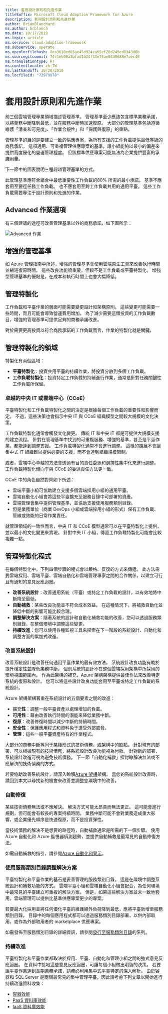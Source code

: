 ```yaml
---
title: 套用設計原則和先進作業
titleSuffix: Microsoft Cloud Adoption Framework for Azure
description: 套用設計原則和先進作業
author: BrianBlanchard
ms.author: brblanch
ms.date: 10/17/2019
ms.topic: article
ms.service: cloud-adoption-framework
ms.subservice: operate
ms.openlocfilehash: 8ea3610ed65ae45d924ca65ef26d249ed8343d0b
ms.sourcegitcommit: 74c1eb00a3bfad1b24f43e75ae0340688e7aec48
ms.translationtype: HT
ms.contentlocale: zh-TW
ms.lasthandoff: 10/28/2019
ms.locfileid: "72979978"
---
```

# <a name="apply-design-principles-and-advanced-operations"></a>套用設計原則和先進作業

前三個雲端管理專業領域描述管理基準。 管理基準至少應該包含標準業務承諾，以將業務中斷降到最低，並在服務中斷時加速復原。 大部分的管理基準包括遵循維護「清查和可見度」、「作業合規性」和「保護與復原」的重點。

管理基準的目的是要建立一致的供應專案，為所有支援的工作負載提供最低等級的商務承諾。 這項通用、可重複管理供應專案的基準，讓小組能夠以最小的偏差來提供高度優化的營運管理程度。 但該標準供應專案可能無法為企業提供豐富的承諾用量。 

下一節中的圖表說明三種超越管理基準的方式。

此管理基準應符合組合中最低重要性工作負載的80% 所需的最小承諾。 基準不應套用至要徑任務工作負載。 也不應套用至跨工作負載共用的通用平臺。 這些工作負載需要專注于設計原則和先進的作業。

## <a name="advanced-operations-options"></a>Advanced 作業選項

有三個建議的途徑可改善管理基準以外的商務承諾，如下圖所示：

![Advanced 作業](../_images/manage/beyond-the-baseline.png)

## <a name="enhanced-management-baseline"></a>增強的管理基準

如 Azure 管理指南中所述，增強的管理基準會使用雲端原生工具來改善執行時間並縮短復原時間。 這些改良功能很重要，但較不是工作負載或平臺特製化。 增強型管理基準的優點是，在成本和執行時間上也會大幅降低。

## <a name="management-specialization"></a>管理特製化

工作負載和平臺作業的層面可能需要變更設計和架構原則。 這些變更可能需要一些時間，而且可能會導致營運費用增加。 為了減少需要這類投資的工作負載數目，增強的管理基準可提供足夠的商務承諾改進。

對於需要更高投資以符合商務承諾的工作負載而言，作業的特製化就是關鍵。

## <a name="areas-of-management-specialization"></a>管理特製化的領域

特製化有兩個區域：

- **平臺特製化**：投資共用平臺的持續作業，將投資分散到多個工作負載。
- **工作負載特製化**：投資特定工作負載的持續進行作業，通常是針對任務關鍵性工作負載所保留。

### <a name="central-it-or-cloud-center-of-excellence-ccoe"></a>卓越的中央 IT 或雲端中心（CCoE）

平臺特製化和工作負載特製化之間的決定是根據每個工作負載的重要性和影響而定。 不過，這些決策也會指示中央 IT 與 CCoE 組織模型之間較大規模的文化決策。

工作負載特製化通常會觸發文化變更。 傳統 IT 和中央 IT 都是可提供大規模支援的建立流程。 針對在管理基準中找到的可重複服務、增強的基準，甚至是平臺作業，都能達到調整支援。 工作負載特製化通常不會進行調整。 這樣的擴展不會讓集中式 IT 組織難以提供必要的支援，而不會達到組織規模限制。

或者，雲端中心卓越的方法會透過有目的責任委派和選擇性集中化來進行調整。 工作負載特製化傾向于與 CCoE 的委派責任方法更一致。 

CCoE 中的角色自然對齊如下所述：
- 雲端平臺小組可協助建立支援多個雲端採用小組的通用平臺。 
- 雲端自動化小組會將這些平臺擴充至服務目錄中可部署的資產。 
- 雲端管理會集中提供管理基準，並協助支援使用服務類別目錄。 
- 但是業務單位（商業 DevOps 小組或雲端採用小組的形式）保有工作負載、管線或效能的日常作業責任。

就管理領域的一致性而言，中央 IT 和 CCoE 模型通常可以在平臺特製化上提供，並以最小的文化變更來實現。 針對中央 IT 小組，傳遞工作負載特製化可能會比較複雜一點。

## <a name="management-specialization-processes"></a>管理特製化程式

在每個特製化中，下列四個步驟的程式會以嚴格、反復的方式來傳遞。 此方法需要雲端採用、雲端平臺、雲端自動化和雲端管理專家之間的合作關係，以建立可行且有通知的意見反應迴圈。

- **改善系統設計**：改善通用系統（平臺）或特定工作負載的設計，以有效地將中斷降至最低。
- **自動補救**：某些改良功能並不符合成本效益。 在這種情況下，將補救自動化並降低中斷的影響可能比較合理。
- **調整解決方案**：隨著系統的設計和自動化補救功能的改善，您可以透過服務類別目錄，在整個環境中調整這些變更。
- **持續改進**：您可以使用各種監視工具來探索在下一階段的系統設計、自動化和調整方面的累加式改進。

### <a name="improve-system-design"></a>改善系統設計

改善系統設計是改善任何通用平臺作業的最有效方法。 系統設計改良功能有助於提升穩定性並降低業務中斷。 個別系統的設計不在整個雲端採用架構中所採用的環境視圖範圍內。 作為此架構的補充，Azure 架構架構提供最佳作法來改善特定系統的復原和設計。 您可以將這些設計改良功能套用至平臺或特定工作負載的系統設計。

Azure 架構架構著重在系統設計的五個要素之間的改進：

- 擴充**性**：調整一般平臺資產以處理增加的負載。
- **可用性**：藉由改善執行時間的潛能來降低業務中斷。
- **復原**：改善修復時間以減少中斷的持續時間。
- **安全性**：保護應用程式和資料免于遭受外部威脅。
- **管理**：這些一般平臺資產特有的作業程式。

大部分的商務中斷等同于某種形式的技術債務，或架構中的缺點。 針對現有的部署，可以根據現有的技術債務，將系統設計改良功能視為付款。 針對新的部署，系統設計改進可視為避免技術債務。 下一節「自動化補救」探討瞭解決無法或不應解決的技術債務的方式。

若要協助改善系統設計，請深入瞭解[Azure 架構](https://docs.microsoft.com/azure/architecture/guide/pillars)架構。 當您的系統設計改善時，請回到本文以尋找新的機會來改善並調整您環境中的改善。

### <a name="automated-remediation"></a>自動修復

某些技術債務無法或不應解決。 解決方式可能太昂貴而無法更正。 這可能會進行規劃，但可能會有較長的專案持續時間。 業務中斷可能不會對業務造成重大影響，或企業優先順序是快速復原，而不是投資彈性。

當技術債務的解決不是想要的路徑時，自動補救通常是所需的下一個步驟。 使用 Azure 自動化和 Azure 監視器偵測趨勢，並提供自動補救是最常見的自動修復方法。

如需自動補救的指引，請參閱[Azure 自動化和警示](https://docs.microsoft.com/azure/automation/automation-create-alert-triggered-runbook)。

### <a name="scale-the-solution-with-a-service-catalog"></a>使用服務類別目錄調整解決方案

平臺特製化和平臺作業的基石是妥善管理的服務類別目錄。 這是在環境中調整系統設計和補救功能的方式。 雲端平臺小組和雲端自動化小組會配合，為任何環境中最常見的平臺建立可重複的解決方案。 但是，如果這些解決方案並未一致地套用，雲端管理可以提供比基準供應專案更少的專案。

若要最大化採用並將任何優化平臺的維護額外負荷降到最低，應將平臺新增至服務類別目錄。 目錄中的每個應用程式都可以透過服務類別目錄部署，以供內部取用，或作為外部取用者的 marketplace 供應專案。

如需發佈至服務類別目錄的詳細資訊，請參閱[發行至服務類別目錄](https://docs.microsoft.com/azure/managed-applications/publish-service-catalog-app)的系列。

### <a name="continuous-improvement"></a>持續改進

平臺特製化和平臺作業都取決於採用、平臺、自動化和管理小組之間的強式意見反應迴圈。 在資料中接地這些意見反應迴圈，可讓每個小組做出明智的決策。 若要讓平臺作業達到長期業務承諾，請務必利用集中式平臺特定的深入解析。 由於容器和 SQL Server 是兩個最常見的集中管理平臺，因此請考慮下列文章以開始進行持續改進資料收集： 

- [容器效能](https://docs.microsoft.com/azure/azure-monitor/insights/container-insights-overview)
- [PaaS 資料庫效能](https://docs.microsoft.com/azure/azure-monitor/insights/azure-sql)
- [IaaS 資料庫效能](https://docs.microsoft.com/azure/azure-monitor/insights/sql-assessment)
